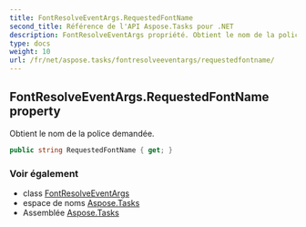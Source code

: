```yaml
---
title: FontResolveEventArgs.RequestedFontName
second_title: Référence de l'API Aspose.Tasks pour .NET
description: FontResolveEventArgs propriété. Obtient le nom de la police demandée.
type: docs
weight: 10
url: /fr/net/aspose.tasks/fontresolveeventargs/requestedfontname/
---
```

## FontResolveEventArgs.RequestedFontName property

Obtient le nom de la police demandée.

```csharp
public string RequestedFontName { get; }
```

### Voir également

* class [FontResolveEventArgs](../)
* espace de noms [Aspose.Tasks](../../fontresolveeventargs/)
* Assemblée [Aspose.Tasks](../../../)


